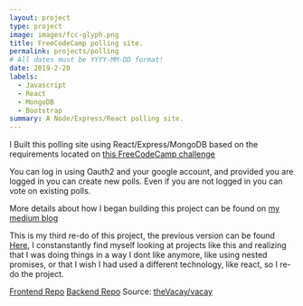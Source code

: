 ```yaml
---
layout: project
type: project
image: images/fcc-glyph.png
title: FreeCodeCamp polling site.
permalink: projects/polling
# All dates must be YYYY-MM-DD format!
date: 2019-2-20
labels:
  - Javascript
  - React
  - MongoDB
  - Bootstrap
summary: A Node/Express/React polling site.
---
```


I Built this polling site using React/Express/MongoDB based on the requirements located on [this FreeCodeCamp challenge](https://learn.freecodecamp.org/coding-interview-prep/take-home-projects/build-a-voting-app/)

You can log in using Oauth2 and your google account, and provided you are logged in you can create new polls. 
Even if you are not logged in you can vote on existing polls.

More details about how I began building this project can be found on [my medium blog](https://medium.com/@jorlee92/recreating-my-freecodecamp-polling-site-part-one-115d0a0473fc)

This is my third re-do of this project, the previous version can be found [Here](https://github.com/jorlee92/fcc-voting-v2), I constanstantly find myself looking at projects like this and realizing that I was doing things in a way I dont like anymore, like using nested promises, or that I wish I had used a different technology, like react, so I re-do the project.
 
 [Frontend Repo](https://github.com/jorlee92/fcc-voting-frontend)
 [Backend Repo](https://github.com/jorlee92/fcc-voting)
Source: <a href="https://github.com/theVacay/vacay"><i class="large github icon"></i>theVacay/vacay</a>